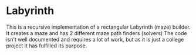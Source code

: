 # Labyrinth
This is a recursive implementation of a rectangular Labyrinth (maze) builder.
It creates a maze and has 2 different maze path finders (solvers)
The code isn't well documented and requires a lot of work, but as it is just a college project it has fulfilled its purpose.
